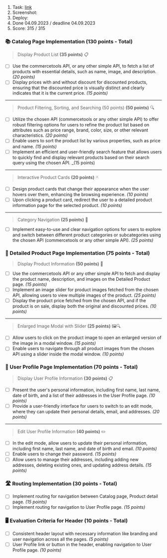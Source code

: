 1. Task: [link](https://github.com/rolling-scopes-school/tasks/blob/master/tasks/eCommerce-Application/Sprints/Sprint%233.md)
2. Screenshot:
3. Deploy:
4. Done 04.09.2023 / deadline 04.09.2023
5. Score: 315 / 315

### 📚 Catalog Page Implementation (130 points - Total)

> Display Product List **(35 points)** 📋

- [ ] Use the commercetools API, or any other simple API, to fetch a list of products with essential details, such as name, image, and description. _(20 points)_
- [ ] Display prices with and without discount for discounted products, ensuring that the discounted price is visually distinct and clearly indicates that it is the current price. _(15 points)_

---

> Product Filtering, Sorting, and Searching (50 points) **(50 points)** 🔍

- [ ] Utilize the chosen API (commercetools or any other simple API) to offer robust filtering options for users to refine the product list based on attributes such as price range, brand, color, size, or other relevant characteristics. _(20 points)_
- [ ] Enable users to sort the product list by various properties, such as price and name. _(15 points)_
- [ ] Implement an efficient and user-friendly search feature that allows users to quickly find and display relevant products based on their search query using the chosen API. \_(15 points)

---

> Interactive Product Cards **(20 points)** 🃏

- [ ] Design product cards that change their appearance when the user hovers over them, enhancing the browsing experience. _(10 points)_
- [ ] Upon clicking a product card, redirect the user to a detailed product information page for the selected product. _(10 points)_

---

> Category Navigation **(25 points)** 🧭

- [ ] Implement easy-to-use and clear navigation options for users to explore and switch between different product categories or subcategories using the chosen API (commercetools or any other simple API). _(25 points)_

### 🔎 Detailed Product Page Implementation (75 points - Total)

> Display Product Information **(50 points)** 📝

- [ ] Use the commercetools API or any other simple API to fetch and display the product name, description, and images on the Detailed Product page. _(15 points)_
- [ ] Implement an image slider for product images fetched from the chosen API, allowing users to view multiple images of the product. _(25 points)_
- [ ] Display the product price fetched from the chosen API, and if the product is on sale, display both the original and discounted prices. _(10 points)_

---

> Enlarged Image Modal with Slider **(25 points)** 🖼️🔍

- [ ] Allow users to click on the product image to open an enlarged version of the image in a modal window. _(15 points)_
- [ ] Enable users to navigate through all product images from the chosen API using a slider inside the modal window. _(10 points)_

### 👥 User Profile Page Implementation (70 points - Total)

> Display User Profile Information **(30 points)** 📋

- [ ] Present the user's personal information, including first name, last name, date of birth, and a list of their addresses in the User Profile page. _(10 points)_
- [ ] Provide a user-friendly interface for users to switch to an edit mode, where they can update their personal details, email, and addresses. _(20 points)_

---

> Edit User Profile Information **(40 points)** ✏️

- [ ] In the edit mode, allow users to update their personal information, including first name, last name, and date of birth and email. _(10 points)_
- [ ] Enable users to change their password. _(15 points)_
- [ ] Allow users to manage their addresses, including adding new addresses, deleting existing ones, and updating address details. _(15 points)_

### 🛣️ Routing Implementation (30 points - Total)

- [ ] Implement routing for navigation between Catalog page, Product detail page. _(15 points)_
- [ ] Implement routing for navigation to User Profile page. _(15 points)_

### 🖥️ Evaluation Criteria for Header (10 points - Total)

- [ ] Consistent header layout with necessary information like branding and user navigation across all the pages. _(5 points)_
- [ ] User Profile link or button in the header, enabling navigation to User Profile page. _(10 points)_

